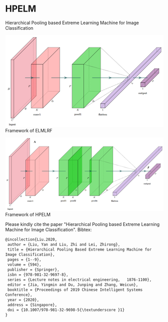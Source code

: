 # HPELM

Hierarchical Pooling based Extreme Learning Machine for Image Classification


![Framework of ELMLRF](https://github.com/antsfamily/HPELM/blob/master/doc/FrameworkELMLRF.png "Framework of ELMLRF")
Framework of ELMLRF

![Framework of HPELM](https://github.com/antsfamily/HPELM/blob/master/doc/FrameworkHPELM.png "Framework of HPELM")
Framework of HPELM


Please kindly cite the paper "Hierarchical Pooling based Extreme Learning Machine for Image Classification".
Bibtex:

```
@incollection{Liu.2020,
 author = {Liu, Yan and Liu, Zhi and Lei, Zhirong},
 title = {Hierarchical Pooling Based Extreme Learning Machine for Image Classification},
 pages = {1--9},
 volume = {594},
 publisher = {Springer},
 isbn = {978-981-32-9697-8},
 series = {Lecture notes in electrical engineering,   1876-1100},
 editor = {Jia, Yingmin and Du, Junping and Zhang, Weicun},
 booktitle = {Proceedings of 2019 Chinese Intelligent Systems Conference},
 year = {2020},
 address = {Singapore},
 doi = {10.1007/978-981-32-9698-5{\textunderscore }1}
}
```




